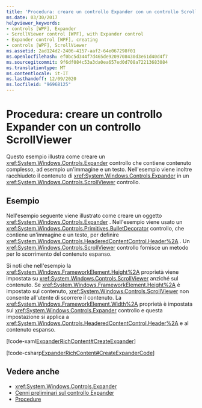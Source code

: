 ```yaml
---
title: 'Procedura: creare un controllo Expander con un controllo ScrollViewer'
ms.date: 03/30/2017
helpviewer_keywords:
- controls [WPF], Expander
- ScrollViewer control [WPF], with Expander control
- Expander control [WPF], creating
- controls [WPF], ScrollViewer
ms.assetid: 2ad124d2-2406-4157-aaf2-64e067298f01
ms.openlocfilehash: ef0bc5d344f7d465de9209708430d3e61d40d4f7
ms.sourcegitcommit: 9f6df084c53a3da0ea657ed0d708a72213683084
ms.translationtype: MT
ms.contentlocale: it-IT
ms.lasthandoff: 12/09/2020
ms.locfileid: "96968125"
---
```

# <a name="how-to-create-an-expander-with-a-scrollviewer"></a>Procedura: creare un controllo Expander con un controllo ScrollViewer
Questo esempio illustra come creare un <xref:System.Windows.Controls.Expander> controllo che contiene contenuto complesso, ad esempio un'immagine e un testo. Nell'esempio viene inoltre racchiudeto il contenuto di <xref:System.Windows.Controls.Expander> in un <xref:System.Windows.Controls.ScrollViewer> controllo.  
  
## <a name="example"></a>Esempio  
 Nell'esempio seguente viene illustrato come creare un oggetto <xref:System.Windows.Controls.Expander> . Nell'esempio viene usato un <xref:System.Windows.Controls.Primitives.BulletDecorator> controllo, che contiene un'immagine e un testo, per definire <xref:System.Windows.Controls.HeaderedContentControl.Header%2A> . Un <xref:System.Windows.Controls.ScrollViewer> controllo fornisce un metodo per lo scorrimento del contenuto espanso.  
  
 Si noti che nell'esempio la <xref:System.Windows.FrameworkElement.Height%2A> proprietà viene impostata su <xref:System.Windows.Controls.ScrollViewer> anziché sul contenuto. Se <xref:System.Windows.FrameworkElement.Height%2A> è impostato sul contenuto, <xref:System.Windows.Controls.ScrollViewer> non consente all'utente di scorrere il contenuto. La <xref:System.Windows.FrameworkElement.Width%2A> proprietà è impostata sul <xref:System.Windows.Controls.Expander> controllo e questa impostazione si applica a <xref:System.Windows.Controls.HeaderedContentControl.Header%2A> e al contenuto espanso.  
  
 [!code-xaml[ExpanderRichContent#CreateExpander](~/samples/snippets/csharp/VS_Snippets_Wpf/ExpanderRichContent/CSharp/Window1.xaml#createexpander)]  
  
 [!code-csharp[ExpanderRichContent#CreateExpanderCode](~/samples/snippets/csharp/VS_Snippets_Wpf/ExpanderRichContent/CSharp/Window1.xaml.cs#createexpandercode)]  
  
## <a name="see-also"></a>Vedere anche

- <xref:System.Windows.Controls.Expander>
- [Cenni preliminari sul controllo Expander](expander-overview.md)
- [Procedure](expander-how-to-topics.md)
